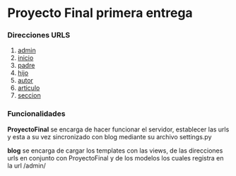 # Proyecto Final primera entrega



### Direcciones URLS

1. [admin](http://localhost:8000/admin/)
2. [inicio](http://localhost:8000/blog/inicio/)
3. [padre](http://localhost:8000/blog/padre/)
4. [hijo](http://localhost:8000/blog/hijo/)
5. [autor](http://localhost:8000/blog/autor/)
6. [articulo](http://localhost:8000/blog/articulo/)
7. [seccion](http://localhost:8000/blog/seccion/)


### Funcionalidades

**ProyectoFinal** se encarga de hacer funcionar el servidor, establecer las urls y esta a su vez sincronizado con blog mediante su archivo settings.py

**blog** se encarga de cargar los templates con las views, de las direcciones urls en conjunto con ProyectoFinal y de los modelos los cuales registra en la url /admin/